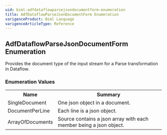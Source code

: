 ```yaml
---
uid: biml-adfdataflowparsejsondocumentform-enumeration
title: AdfDataflowParseJsonDocumentForm Enumeration
varigenceProduct: Biml Language
varigenceArticleType: Reference
---
```


## AdfDataflowParseJsonDocumentForm Enumeration<div class="LanguageSummary"><div class ="SummaryItem">Provides the document type of the input stream for a Parse transformation in Dataflow.</div></div><div class="EnumValueGroup">### Enumeration Values<table id="EnumValue" class="MemberList"><tbody><tr><th class="MemberNameColumnHeader">Name</th><th class="MemberSummaryColumnHeader">Summary</th></tr><tr class="cd0"><td class="MemberName">SingleDocument</td><td class="MemberSummary"><div class ="SummaryItem">One json object in a document.</div></td></tr><tr class="cd1"><td class="MemberName">DocumentPerLine</td><td class="MemberSummary"><div class ="SummaryItem">Each line is a json object.</div></td></tr><tr class="cd0"><td class="MemberName">ArrayOfDocuments</td><td class="MemberSummary"><div class ="SummaryItem">Source contains a json array with each member being a json object.</div></td></tr></tbody></table></div>